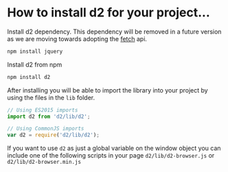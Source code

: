 # How to install d2 for your project...

Install d2 dependency. This dependency will be removed in a future version as we are moving towards adopting the [fetch](https://developer.mozilla.org/en-US/docs/Web/API/Fetch_API) api.
```sh
npm install jquery
```

Install d2 from npm
```sh
npm install d2
```

After installing you will be able to import the library into your project by using the files in the `lib` folder.

```js
// Using ES2015 imports
import d2 from 'd2/lib/d2';

// Using CommonJS imports
var d2 = require('d2/lib/d2');
```

If you want to use `d2` as just a global variable on the window object you can include one of the following scripts in
your page `d2/lib/d2-browser.js` or `d2/lib/d2-browser.min.js`
